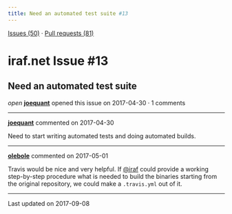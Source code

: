```yaml
---
title: Need an automated test suite #13
---
```


[Issues (50)](https://iraf-community.github.io/iraf-v216/issues) · [Pull requests (81)](https://iraf-community.github.io/iraf-v216/issues/pulls)

# iraf.net Issue #13
## Need an automated test suite
*open* **[joequant](https://github.com/joequant)** opened this issue on 2017-04-30 · 1 comments

- - - -

**[joequant](https://github.com/joequant)** commented on 2017-04-30

Need to start writing automated tests and doing automated builds.
- - - -

**[olebole](https://github.com/olebole)** commented on 2017-05-01

Travis would be nice and very helpful. If [@iraf](https://github.com/iraf) could provide a working step-by-step procedure what is needed to build the binaries starting from the original repository, we could make a `.travis.yml` out of it.

- - - -

Last updated on 2017-09-08
